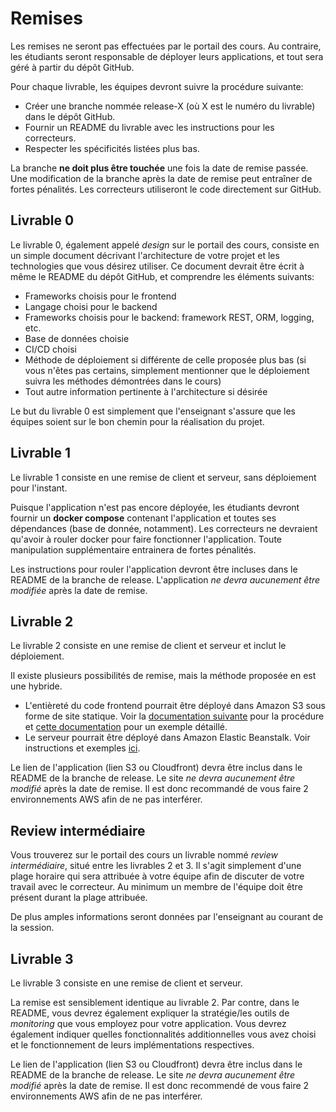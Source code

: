 # Remises

Les remises ne seront pas effectuées par le portail des cours. Au contraire, les étudiants seront responsable de déployer leurs applications, et tout sera géré à partir du dépôt GitHub.

Pour chaque livrable, les équipes devront suivre la procédure suivante:

* Créer une branche nommée release-X (où X est le numéro du livrable) dans le dépôt GitHub.
* Fournir un README du livrable avec les instructions pour les correcteurs.
* Respecter les spécificités listées plus bas.

La branche **ne doit plus être touchée** une fois la date de remise passée. Une modification de la branche après la date de remise peut entraîner de fortes pénalités. Les correcteurs utiliseront le code directement sur GitHub.

## Livrable 0

Le livrable 0, également appelé _design_ sur le portail des cours, consiste en un simple document décrivant l'architecture de votre projet et les technologies que vous désirez utiliser. Ce document devrait être écrit à même le README du dépôt GitHub, et comprendre les éléments suivants:

* Frameworks choisis pour le frontend
* Langage choisi pour le backend
* Frameworks choisis pour le backend: framework REST, ORM, logging, etc.
* Base de données choisie
* CI/CD choisi
* Méthode de déploiement si différente de celle proposée plus bas (si vous n'êtes pas certains, simplement mentionner que le déploiement suivra les méthodes démontrées dans le cours)
* Tout autre information pertinente à l'architecture si désirée

Le but du livrable 0 est simplement que l'enseignant s'assure que les équipes soient sur le bon chemin pour la réalisation du projet.

## Livrable 1

Le livrable 1 consiste en une remise de client et serveur, sans déploiement pour l'instant.

Puisque l'application n'est pas encore déployée, les étudiants devront fournir un **docker compose** contenant l'application et toutes ses dépendances (base de donnée, notamment). Les correcteurs ne devraient qu'avoir à rouler docker pour faire fonctionner l'application. Toute manipulation supplémentaire entrainera de fortes pénalités.

Les instructions pour rouler l'application devront être incluses dans le README de la branche de release. L'application *ne devra aucunement être modifiée* après la date de remise.

## Livrable 2

Le livrable 2 consiste en une remise de client et serveur et inclut le déploiement. 

Il existe plusieurs possibilités de remise, mais la méthode proposée en est une hybride.

* L'entièreté du code frontend pourrait être déployé dans Amazon S3 sous forme de site statique. Voir la [documentation suivante](http://docs.aws.amazon.com/AmazonS3/latest/dev/WebsiteHosting.html) pour la procédure et [cette documentation](http://docs.aws.amazon.com/AmazonS3/latest/dev/HostingWebsiteOnS3Setup.html) pour un exemple détaillé.
* Le serveur pourrait être déployé dans Amazon Elastic Beanstalk. Voir instructions et exemples [ici](https://aws.amazon.com/documentation/elastic-beanstalk/).

Le lien de l'application (lien S3 ou Cloudfront) devra être inclus dans le README de la branche de release. Le site *ne devra aucunement être modifié* après la date de remise. Il est donc recommandé de vous faire 2 environnements AWS afin de ne pas interférer.

## Review intermédiaire

Vous trouverez sur le portail des cours un livrable nommé *review intermédiaire*, situé entre les livrables 2 et 3.
Il s'agit simplement d'une plage horaire qui sera attribuée à votre équipe afin de discuter de votre travail avec le correcteur.
Au minimum un membre de l'équipe doit être présent durant la plage attribuée.

De plus amples informations seront données par l'enseignant au courant de la session.


## Livrable 3

Le livrable 3 consiste en une remise de client et serveur.

La remise est sensiblement identique au livrable 2. Par contre, dans le README, vous devrez également expliquer la stratégie/les outils de _monitoring_ que vous employez pour votre application. Vous devrez également indiquer quelles fonctionnalités additionnelles vous avez choisi et le fonctionnement de leurs implémentations respectives.

Le lien de l'application (lien S3 ou Cloudfront) devra être inclus dans le README de la branche de release. Le site *ne devra aucunement être modifié* après la date de remise. Il est donc recommendé de vous faire 2 environnements AWS afin de ne pas interférer.
